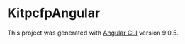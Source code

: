 # KitpcfpAngular

This project was generated with [Angular CLI](https://github.com/angular/angular-cli) version 9.0.5.





